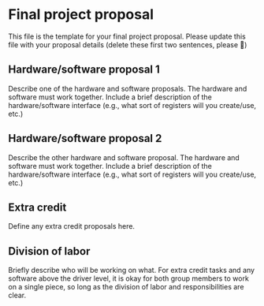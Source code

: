 # Final project proposal
This file is the template for your final project proposal. Please update this file with your proposal details (delete these first two sentences, please :slightly_smiling_face:)

## Hardware/software proposal 1
Describe one of the hardware and software proposals. The hardware and software must work together. Include a brief description of the hardware/software interface (e.g., what sort of registers will you create/use, etc.)

## Hardware/software proposal 2
Describe the other hardware and software proposal. The hardware and software must work together. Include a brief description of the hardware/software interface (e.g., what sort of registers will you create/use, etc.)

## Extra credit
Define any extra credit proposals here.

## Division of labor
Briefly describe who will be working on what. For extra credit tasks and any software above the driver level, it is okay for both group members to work on a single piece, so long as the division of labor and responsibilities are clear.
